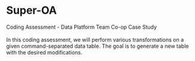 # Super-OA

Coding Assessment - Data Platform Team Co-op Case Study <br /><br />
In this coding assessment, we will perform various transformations on a given command-separated data table. The goal is to generate a new table with the desired modifications.
